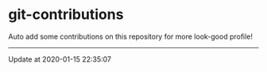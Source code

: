 # git-contributions

Auto add some contributions on this repository for more look-good profile!

---

Update at 2020-01-15 22:35:07

